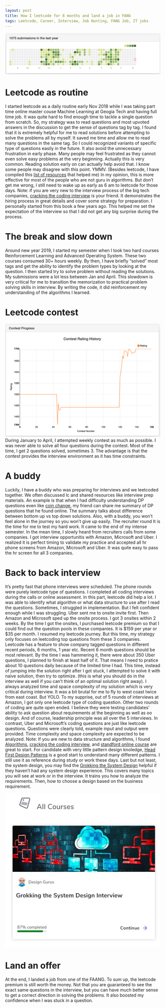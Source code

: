 ```yaml
---
layout: post
title: How I leetcode for 6 months and land a job in FANG
tags: Leetcode, Career, Interview, Job Hunting, FANG Job, IT jobs
---
```


![header](/images/leetcode1.png)

# Leetcode as routine
I started leetcode as a daily routine early Nov 2018 while I was taking part time online master couse Machine Learning at Geogia Tech and having full time job. It was quite hard to find enough time to tackle a single question from scratch. So, my strategy was to read questions and most upvoted answers in the discussion to get the sense of questions tag by tag. I found that it is extremely helpful for me to read solutions before attempting to solve the problems all by myself. It saved me time and allow me to read many questions in the same tag. So I could recognized variants of specific type of questions easily in the future. It also avoid the unnecessary frustration in early phase. Many people may feel frustrated as they cannot even solve easy problems at the very beginning. Actually this is very common. Reading solution early on can actually help avoid that. I know some people may disagree with this point. YMMV. (Besides leetcode, I have compiled this [list of resources](https://kylelix7.github.io/Resources-that-help-me-land-a-job-at-FANG/) that helped me)
In my opinion, this is more effective for most of the people who are not guru in algorithms. But don’t get me wrong, I still need to wake up as early as 6 am to leetcode for those days.
Note: if you are very new to the interview process of the big tech companies, [cracking the coding interview](https://amzn.to/33JEC9w) is your friend. It demonstrates the hiring process in great details and cover some strategy for preparation. I personally started from this book a few years ago. This helped me set the expectation of the interview so that I did not get any big surprise during the process.

# The break and slow down
Around new year 2019, I started my semester when I took two hard courses Reinforcement Learning and Advanced Operating System. These two courses consumed 30+ hours weekly. By then, I have briefly “solved” most tags and get the ability to identify the problem types by looking at the question. I then started try to solve problem without reading the solutions. My submissions were a lot less between Jan and April. This slowdown is very critical for me to transition the memorization to practical problem solving skills in interview. By writing the code, it did reinforcement my understanding of the algorithms I learned.

# Leetcode contest
![alt](/images/leetcode2.png)
During January to April, I attempted weekly contest as much as possible. I was never able to solve all four questions during the contest. Most of the time, I get 2 questions solved, sometimes 3. The advantage is that the contest provides the interview environment as it has time constraints.

# A buddy
Luckily, I have a buddy who was preparing for interviews and we leetcoded together. We often discussed lc and shared resources like interview prep materials. An example is that when I had difficulty understanding DP questions even like [coin change](https://leetcode.com/problems/coin-change/), my friend can share me summary of DP questions that he found online. The summary talks about difference between bottom up vs top down solutions. Also, with a buddy, you won’t feel alone in the journey so you won’t give up easily.
The recruiter round
It is the time for me to test my hard work. It came to the end of my intense semester. In the mean time, I slowly heard from recruiters calls from some companies. I got interview opportunitis with Amazon, Microsoft and Uber. I realized it is perfect timing to validate my practice and accepted all hr phone screens from Amazon, Microsoft and Uber. It was quite easy to pass the hr screen for all 3 companies.

# Back to back interview
It’s pretty fast that phone interviews were scheduled. The phone rounds were purely leetcode type of questions. I completed all coding interviews during the calls or online assessment. In this part, leetcode did help a lot. I was able to identify what algorithm or what data structure to use after I read the questions. Sometimes, I struggled in implementation. But I felt confident enough while I was struggling.
Uber sent me to onsite invite first. Then Amazon and Microsoft sped up the onsite process. I got 3 onsites within 2 weeks. By the time I got the onsites, I purchased leetcode premium so that I could find out the question pools in these companies. It is $159 per year or $35 per month. I resumed my leetcode journey. But this time, my strategy only focuses on leetcoding top questions from these 3 companies. Leetcode has a feature to show company tagged questions in different recent periods, 6 months, 1 year etc. Recent 6 month questions should be most relevant. By the time I was hammering it, there were about 350 Uber questions, I planned to finish at least half of it. That means I need to pratice about 10 questions daily because of the limited time I had. This time, instead of jumping into the solution right after I got stuck, I attempted to solve it with naive solution, then try to optimize. (this is what you should do in the interview as well if you can’t think of an optimal solution right away). I always analyzed time and space complexity of my solution which is very critical during interview.
It was a bit brutal for me to fly to west coast twice from east coast. But YOLO. To my supprise, out of 5 rounds of interviews at Amazon, I got only one leetcode type of coding question. Other two rounds of coding are quite open ended. I believe they were testing candidates’ ability to ask question about requirements at the beginning as well as oo design. And of course, leadership principle was all over the 5 interviews.
In contrast, Uber and Microsoft’s coding questions are just like leetcode questions. Questions were clearly told, example input and output were provided. Time complexity and space complexity are expected to be analyzed.
Note: If you are new to data structure and algorithms, I found [Algorithms](https://amzn.to/3weYKwF), [cracking the coding interview](https://amzn.to/33JEC9w), and [standford online course](https://www.coursera.org/learn/algorithms-graphs-data-structures) are great to start. For candidate with very little pattern design knoledge, [Head First Design Patterns](https://amzn.to/3fphxyr) is a good start to understand many different patterns. I still use it as reference during study or work these days. Last but not least, the system design, you may find the [Grokking the System Design](https://www.educative.io/courses/grokking-the-system-design-interview?aff=VEzk) helpful if they haven’t had any system design experience. This covers many topics you will see at work or in the interview. It trains you how to analyze the requirements. Then, how to choose a design based on the business requirement.

![alt](/images/Grokking.JPG)

# Land an offer
At the end, I landed a job from one of the FAANG. To sum up, the leetcode premium is still worth the money. Not that you are guaranteed to see the exact same questions in the interview, but you can have much better sense to get a correct direction in solving the problems. It also boosted my confidence when I was stuck in a question.
